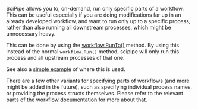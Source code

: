 SciPipe allows you to, on-demand, run only specific parts of a workflow. This
can be useful especially if you are doing modifications far up in an already
developed workflow, and want to run only up to a specific process, rather
than also running all downstream processes, which might be unnecessary heavy.

This can be done by using the
[workflow.RunTo()](https://godoc.org/github.com/scipipe/scipipe#Workflow.RunTo)
method. By using this instead of the normal `workflow.Run()` method, scipipe
will only run this process and all upstream processes of that one.

See also a
[simple&nbsp;example](https://github.com/scipipe/scipipe/blob/master/examples/run_specific_procs/run_specific_procs.go)
of where this is used.

There are a few other variants for specifying parts of workflows (and more
might be added in the future), such as specifying individual process names,
or providing the process structs themselves. Please refer to the relevant
parts of the
[workflow&nbsp;documentation](https://godoc.org/github.com/scipipe/scipipe#Workflow)
for more about that.
